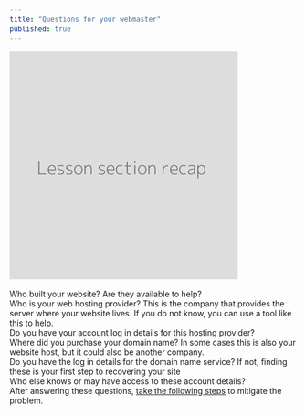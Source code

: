 ```yaml
---
title: "Questions for your webmaster"
published: true
---
```

![](recap.png)

Who built your website? Are they available to help?
<br>
Who is your web hosting provider? This is the company that provides the server where your website lives. If you do not know, you can use a tool like this to help.
<br>
Do you have your account log in details for this hosting provider?
<br>
Where did you purchase your domain name? In some cases this is also your website host, but it could also be another company.
<br>
Do you have the log in details for the domain name service? If not, finding these is your first step to recovering your site
<br>
Who else knows or may have access to these account details?
<br>
After answering these questions, [take the following steps](en/topics/practice-1-emergencies/5-ddos/3-11-learn.md) to mitigate the problem.
